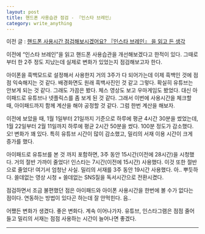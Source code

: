 ```yaml
---
layout: post
title: 핸드폰 사용습관 점검 - 『인스타 브레인』
category: write_anything
---
```


이전 글 : [핸드폰 사용시간 점검해보시겠어요? 『인스타 브레인』 을 읽고 든 생각](./book_review_3)

이전에 “인스타 브레인”을 읽고 핸드폰 사용습관을 개선해보겠다고 한적이 있다. 그때로부터 한 2주 정도 지났는데 실제로 변화가 있었는지 점검해보고자 한다.

아이폰을 흑백모드로 설정해서 사용한지 거의 3주가 다 되어가는데 이제 흑백인 것에 점점 익숙해지는 것 같다. 배경화면도 원래 흑백사진인 것 같고 그렇다. 확실히 유튜브는 안보게 되는 것 같다. 그래도 가끔은 봤다. 체스 영상도 보고 우마게임도 봤었다. 대신 아이패드로 유튜브나 넷플릭스를 좀 보게 된 것 같다. 그래서 이번에 사용시간을 체크할 때, 아이패드까지 함께 계산을 해야 공정할 것 같다. 그럼 한번 계산을 해보자.

이전에 보았을 때, 1월 1일부터 21일까지 기준으로 하루에 평균 4시간 30분을 썼었는데, 1월 22일부터 2월 11일까지 하루에 평균 2시간 50분을 썼다. 100분 정도가 감소했다. 오! 변화가 꽤 있다. 특히 유튜브 시간이 많이 감소했고, 밀리의 서재 이용 시간이 크게 증가를 했다.

아이패드로 유튜브를 본 것 까지 포함하면, 3주 동안 15시간(이전에 28시간)을 시청했다. 거의 절반 가까이 줄었다! 인스타는 7시간(이전에 15시간) 사용했다. 이것 또한 절반으로 줄었다! 여기서 엄청난 사실. 밀리의 서재를 3주 동안 19시간 사용했다. 아.. 뿌듯하다. 쓸데없는 영상 시청 + 쓸데없는 SNS질을 독서시간으로 전환시켰다.

점검하면서 조금 불편했던 점은 아이패드와 아이폰 사용시간을 한번에 볼 수가 없다는 점이다. 연동하는 방법이 있다곤 하는데 잘 안먹힌다. 음..

어쨌든 변화가 생겼다. 좋은 변화다. 계속 이어나가자. 유튜브, 인스타그램은 점점 줄어들고 밀리의 서재는 점점 사용하는 시간이 늘어나면 좋겠다.

- - -